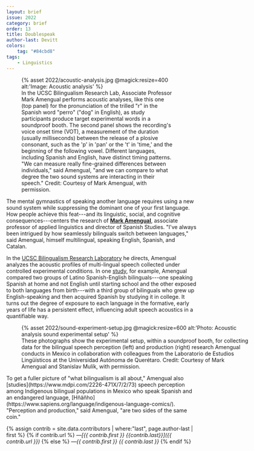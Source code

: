 ```yaml
---
layout: brief
issue: 2022
category: brief
order: 13
title: Doublespeak
author-last: Devitt
colors:
    tag: "#84cbd8"
tags:
    - Linguistics
---
```

<figure style="width:400px">
  {% asset 2022/acoustic-analysis.jpg @magick:resize=400 alt:'Image: Acoustic analysis' %}<figcaption markdown="span">In the UCSC Bilingualism Research Lab, Associate Professor Mark Amengual performs acoustic analyses, like this one (top panel) for the pronunciation of the trilled "r" in the Spanish word "perro" ("dog" in English), as study participants produce target experimental words in a soundproof booth. The second panel shows the recording's voice onset time (VOT), a measurement of the duration (usually milliseconds) between the release of a plosive consonant, such as the 'p' in 'pan' or the 't' in 'time,' and the beginning of the following vowel. Different languages, including Spanish and English, have distinct timing patterns. "We can measure really fine-grained differences between individuals," said Amengual, "and we can compare to what degree the two sound systems are interacting in their speech." Credit: Courtesy of Mark Amengual, with permission.</figcaption>
</figure>

The mental gymnastics of speaking another language requires using a new sound system while suppressing the dominant one of your first language. How people achieve this feat---and its linguistic, social, and cognitive consequences---centers the research of [**Mark Amengual**](https://language.ucsc.edu/faculty/index.php?uid=amengual), associate professor of applied linguistics and director of Spanish Studies. "I've always been intrigued by how seamlessly bilinguals switch between languages," said Amengual, himself multilingual, speaking English, Spanish, and Catalan.

In the [UCSC Bilingualism Research Laboratory](https://language.ucsc.edu/news-events/news/featured-profile-bilingualism-lab.html) he directs, Amengual analyzes the acoustic profiles of multi-lingual speech collected under controlled experimental conditions. In one [study](https://journals.sagepub.com/doi/abs/10.1177/1367006917741364), for example, Amengual compared two groups of Latino Spanish-English bilinguals---one speaking Spanish at home and not English until starting school and the other exposed to both languages from birth---with a third group of bilinguals who grew up English-speaking and then acquired Spanish by studying it in college. It turns out the degree of exposure to each language in the formative, early years of life has a persistent effect, influencing adult speech acoustics in a quantifiable way.
<figure class="briefs-full" style="width:600px">
  {% asset 2022/sound-experiment-setup.jpg @magick:resize=600 alt:'Photo: Acoustic analysis sound experimental setup' %}<figcaption markdown="span">These photographs show the experimental setup, within a soundproof booth, for collecting data for the bilingual speech perception (left) and production (right) research Amengual conducts in Mexico in collaboration with colleagues from the Laboratorio de Estudios Lingüísticos at the Universidad Autónoma de Querétaro. Credit: Courtesy of Mark Amengual and Stanislav Mulík, with permission.</figcaption>
</figure>
To get a fuller picture of "what bilingualism is all about," Amengual also [studies](https://www.mdpi.com/2226-471X/7/2/73) speech perception among Indigenous bilingual populations in Mexico who speak Spanish and an endangered language, [Hñäñho](https://www.sapiens.org/language/indigenous-language-comics/). "Perception and production," said Amengual, "are two sides of the same coin."

{% assign contrib = site.data.contributors | where:"last", page.author-last | first %}
{% if contrib.url %}
*&mdash;[{{ contrib.first }} {{contrib.last}}]({{ contrib.url }})*
{% else %}
*&mdash;{{ contrib.first }} {{ contrib.last }}*
{% endif %}
